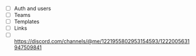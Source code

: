 - [ ] Auth and users
- [ ] Teams
- [ ] Templates
- [ ] Links
- [ ] https://discord.com/channels/@me/1221955802953154593/1222005631947509841